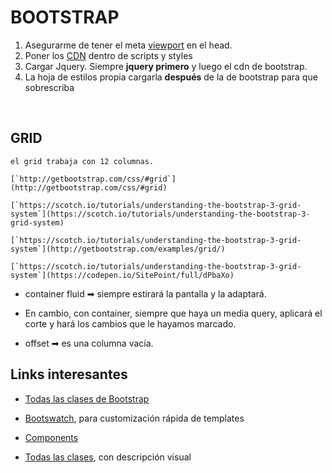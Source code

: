 <h1>BOOTSTRAP</h1>


1. Asegurarme de tener el meta <a href="https://www.w3schools.com/css/css_rwd_viewport.asp">viewport</a> en el head.
2. Poner los <a href="https://www.bootstrapcdn.com/">CDN</a> dentro de scripts y styles
3. Cargar Jquery. Siempre **jquery primero** y luego el cdn de bootstrap.
4. La hoja de estilos propia cargarla **después** de la de bootstrap para que sobrescriba

</br>


<h2>GRID</h2>

```
el grid trabaja con 12 columnas.

[`http://getbootstrap.com/css/#grid`](http://getbootstrap.com/css/#grid)

[`https://scotch.io/tutorials/understanding-the-bootstrap-3-grid-system`](https://scotch.io/tutorials/understanding-the-bootstrap-3-grid-system)

[`https://scotch.io/tutorials/understanding-the-bootstrap-3-grid-system`](http://getbootstrap.com/examples/grid/)

[`https://scotch.io/tutorials/understanding-the-bootstrap-3-grid-system`](https://codepen.io/SitePoint/full/dPbaXo)
```


- container fluid ➡ siempre estirará la pantalla y la adaptará. 

- En cambio, con container, siempre que haya un media query, aplicará el corte y hará los cambios que le hayamos marcado.

- offset ➡ es una columna vacía.


##

<h2>Links interesantes</h2>

- <a href="https://www.w3schools.com/bootstrap/bootstrap_ref_all_classes.asp">Todas las clases de Bootstrap</a>

- <a href="https://bootswatch.com/">Bootswatch</a>, para customización rápida de templates

- <a href="https://getbootstrap.com/docs/4.0/components/alerts/">Components</a>

- <a href="https://bootstrapcreative.com/resources/bootstrap-3-css-classes-index/">Todas las clases</a>, con descripción visual
